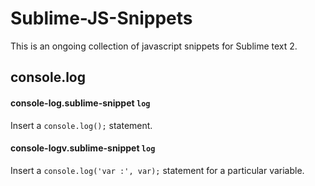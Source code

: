 # Sublime-JS-Snippets

This is an ongoing collection of javascript snippets for Sublime text 2.

## console.log

#### console-log.sublime-snippet `log`

Insert a `console.log();` statement.

#### console-logv.sublime-snippet `log`

Insert a `console.log('var :', var);` statement for a particular variable.